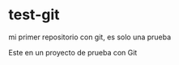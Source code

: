 # test-git
mi primer repositorio con git, es solo una prueba

Este en un proyecto de prueba con Git

